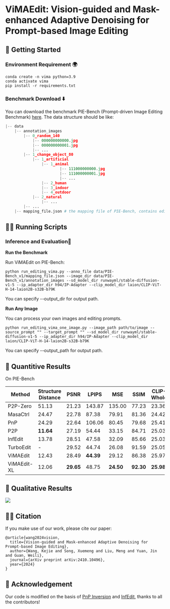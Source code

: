 # ViMAEdit: Vision-guided and Mask-enhanced Adaptive Denoising for Prompt-based Image Editing
## 🚀 Getting Started
<span id="getting-started"></span>

### Environment Requirement 🌍
<span id="environment-requirement"></span>

```shell
conda create -n vima python=3.9
conda activate vima
pip install -r requirements.txt
```

### Benchmark Download ⬇️
<span id="benchmark-download"></span>

You can download the benchmark PIE-Bench (Prompt-driven Image Editing Benchmark) [here](https://forms.gle/hVMkTABb4uvZVjme9). The data structure should be like:

```python
|-- data
    |-- annotation_images
        |-- 0_random_140
            |-- 000000000000.jpg
            |-- 000000000001.jpg
            |-- ...
        |-- 1_change_object_80
            |-- 1_artificial
                |-- 1_animal
                        |-- 111000000000.jpg
                        |-- 111000000001.jpg
                        |-- ...
                |-- 2_human
                |-- 3_indoor
                |-- 4_outdoor
            |-- 2_natural
                |-- ...
        |-- ...
    |-- mapping_file.json # the mapping file of PIE-Bench, contains editing text, blended word, and mask annotation
```


## 🏃🏼 Running Scripts
<span id="running-scripts"></span>

### Inference and Evaluation📜
<span id="inference"></span>

**Run the Benchmark**

Run ViMAEdit on PIE-Bench:

```shell
python run_editing_vima.py --anno_file data/PIE-Bench_v1/mapping_file.json --image_dir data/PIE-Bench_v1/annotation_images --sd_model_dir runwayml/stable-diffusion-v1-5 --ip_adapter_dir h94/IP-Adapter --clip_model_dir laion/CLIP-ViT-H-14-laion2B-s32B-b79K
```

You can specify --output_dir for output path. 


**Run Any Image**

You can process your own images and editing prompts.
```shell
python run_editing_vima_one_image.py --image_path path/to/image --source_prompt "" --target_prompt "" --sd_model_dir runwayml/stable-diffusion-v1-5 --ip_adapter_dir h94/IP-Adapter --clip_model_dir laion/CLIP-ViT-H-14-laion2B-s32B-b79K
```

You can specify --output_path for output path. 

## 🥇 Quantitive Results

On PIE-Bench

| Method | Structure Distance | PSNR      | LPIPS     | MSE       | SSIM      | CLIP-Whole | CLIP-Edited |
|-------|--------------------|-----------|-----------|-----------|-----------|------------|-------------|
| P2P-Zero | 51.13              | 21.23     | 143.87    | 135.00    | 77.23     | 23.36      | 21.03       |
| MasaCtrl | 24.47              | 22.78     | 87.38     | 79.91     | 81.36     | 24.42      | 21.38       |
| PnP | 24.29              | 22.64     | 106.06    | 80.45     | 79.68     | 25.41      | 22.62       |
| P2P | **11.64**          | 27.19     | 54.44     | 33.15     | 84.71     | 25.03      | 22.13       |
| InfEdit | 13.78              | 28.51     | 47.58     | 32.09     | 85.66     | 25.03      | 22.22       |
| TurboEdit | -                  | 29.52     | 44.74     | 26.08     | 91.59     | 25.05      | 22.34       |
| ViMAEdit | 12.43              | 28.49     | **44.39** | 29.12     | 86.38     | 25.97      | 22.85       |
| ViMAEdit-XL | 12.06              | **29.65** | 48.75     | **24.50** | **92.30** | **25.98**  | **22.89**   |

## 🌟 Qualitative Results
![](assets/cases.png)

## 🤝🏼 Citation
If you make use of our work, please cite our paper:
```
@article{wang2024vision,
  title={Vision-guided and Mask-enhanced Adaptive Denoising for Prompt-based Image Editing},
  author={Wang, Kejie and Song, Xuemeng and Liu, Meng and Yuan, Jin and Guan, Weili},
  journal={arXiv preprint arXiv:2410.10496},
  year={2024}
}
```

## 💖 Acknowledgement
<span id="acknowledgement"></span>

Our code is modified on the basis of [PnP Inversion](https://github.com/cure-lab/PnPInversion) and [InfEdit](https://github.com/sled-group/InfEdit), thanks to all the contributors!

